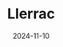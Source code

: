 ---
title: Llerrac
date: 2024-11-10
type: landing

design:
  # Default section spacing
  spacing: "6rem"

sections:
  - block: hero
    content:
      title: Llerrac
      text: <p class="lead mt-5">Cocoa and muesli &mdash; in the cloud</p>
      primary_action:
        text: Turning sun
        url: "/turning sun/"
        icon: rocket-launch
      secondary_action:
        text: Notes
        url: /docs/
      announcement:
        text: "Latest"
        link:
          text: "Read more"
          url: "/blog/"
    design:
      spacing:
        padding: [0, 0, 0, 0]
        margin: [0, 0, 0, 0]
      # For full-screen, add `min-h-screen` below
      css_class: ""
      background:
        color: ""
        image:
          # Add your image background to `assets/media/`.
          filename: ""
          filters:
            brightness: 0.5
  - block: stats
    content:
      items:
        - statistic: "1"
          description: |
            ?
    design:
      # Section background color (CSS class)
      css_class: "bg-gray-100 dark:bg-gray-800"
      # Reduce spacing
      spacing:
        padding: ["1rem", 0, "1rem", 0]
  - block: features
    id: content
    content:
      title: Contents
      text: Overview
      items:
        - name: Notes
          icon: magnifying-glass
          description: Notes I find handy
        - name: Blog
          icon: bolt
          description: To read later, maybe they points will stand the test of time.
        - name: Turning sun
          icon: sparkles
          description: A strory rewritten countless times.
        
  - block: cta-card
    content:
      title: "??"
      text: cta-card
    design:
      card:
        # Card background color (CSS class)
        css_class: "bg-primary-700"
        css_style: ""
---
